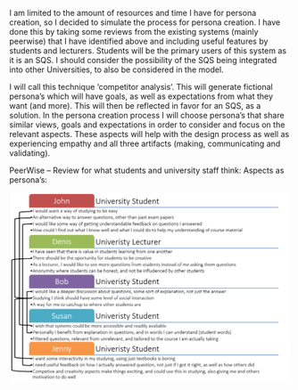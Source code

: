 I am limited to the amount of resources and time I have for persona creation, so I decided to simulate the process for persona creation. I have done this by taking some reviews from the existing systems (mainly peerwise) that I have identified above and including useful features by students and lecturers. Students will be the primary users of this system as it is an SQS. I should consider the possibility of the SQS being integrated into other Universities, to also be considered in the model.

I will call this technique ‘competitor analysis’.
This will generate fictional persona’s which will have goals, as well as expectations from what they want (and more). This will then be reflected in favor for an SQS, as a solution.
In the persona creation process I will choose persona’s that share similar views, goals and expectations in order to consider and focus on the relevant aspects. These aspects will help with the design process as well as experiencing empathy and all three artifacts (making, communicating and validating).

PeerWise – Review for what students and university staff think: Aspects as persona’s:

![image](uploads/115f3f5b1ed7b3e5c17b5b6079918090/image.png)